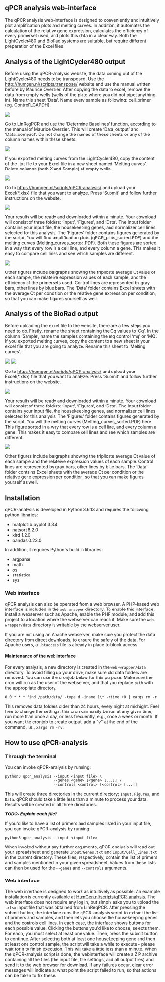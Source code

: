 ## **qPCR analysis web-interface**
The qPCR analysis web-interface is designed to conveniently and intuitively plot amplification plots and melting curves. In addition, it automates the calculation of the relative gene expression, calculates the efficiency of every primerset used,  and plots this data in a clear way. Both the LightCycler480 and BioRad systems are suitable, but require different preparation of the Excel files

## **Analysis of the LightCycler480 output**
Before using the qPCR-analysis website, the data coming out of the LightCycler480 needs to be transposed. Use the http://humgen.nl/scripts/transpose/ website and use the manual written before by Maurice Overzier.
After copying the data to excel, remove the data from empty wells (wells of the plate where you did not pipet anything in). Name this sheet ‘Data’. Name every sample as following: cell_primer (eg. Control1_GAPDH).

<img src="https://github.com/bjbvoesenek/qPCR-analysis/blob/update-manual/Markdown images/LinReg_Data.png">      

Go to LinRegPCR and use the ‘Determine Baselines’ function, according to the manual of Maurice Overzier. This will create ‘Data_output’ and ‘Data_compact’. Do not change the names of these sheets or any of the column names within these sheets.

<img src="https://github.com/bjbvoesenek/qPCR-analysis/blob/update-manual/Markdown images/LinReg_Data_compact.png"> 

If you exported melting curves from the LightCycler480, copy the content of the .txt file to your Excel file in a new sheet named ‘Melting curves’. Delete columns (both X and Sample) of empty wells.

<img src="https://github.com/bjbvoesenek/qPCR-analysis/blob/update-manual/Markdown images/LinReg_Melting curves.png"> 

Go to https://humgen.nl/scripts/qPCR-analysis/ and upload your Excel(*.xlsx) file that you want to analyze. Press ‘Submit’ and follow further instructions on the website.

<img src="https://github.com/bjbvoesenek/qPCR-analysis/blob/update-manual/Markdown images/qPCR_web_interface.png"> 

Your results will be ready and downloaded within a minute. Your download will consist of three folders: ‘Input’, ‘Figures’, and ‘Data’. The Input folder contains your input file, the housekeeping genes, and normalizer cell lines selected for this analysis. The ‘Figures’ folder contains figures generated by the script. You will find amplification plots (qPCR_plots_sorted.PDF) and the melting curves (Melting_curves_sorted.PDF). Both these figures are sorted in a way that every row is a cell line, and every column a gene. This makes it easy to compare cell lines and see which samples are different.

<img src="https://github.com/bjbvoesenek/qPCR-analysis/blob/update-manual/Markdown images/Amplification curves.png"> 

Other figures include bargraphs showing the triplicate average Ct value of each sample, the relateive expression values of each sample, and the efficiency of the primersets used. Control lines are represented by gray bars, other lines by blue bars.
The ‘Data’ folder contains Excel sheets with the average Ct per condition or the relative gene expression per condition, so that you can make figures yourself as well. 



## **Analysis of the BioRad output**
Before uploading the excel file to the website, there are a few steps you need to do. Firstly, rename the sheet containing the Cq values to ‘Cq’. In the column ‘Sample’, name the samples containing the mq control ‘mq’ or ‘MQ’. If you exported melting curves, copy the content to a new sheet in your excel file that you are going to analyze. Rename this sheet to ‘Melting curves’.
 
<img src="https://github.com/bjbvoesenek/qPCR-analysis/blob/update-manual/Markdown images/BioRad_Cq.png">

<img src="https://github.com/bjbvoesenek/qPCR-analysis/blob/update-manual/Markdown images/BioRad_Melting curves.png"> 

Go to https://humgen.nl/scripts/qPCR-analysis/ and upload your Excel(*.xlsx) file that you want to analyze. Press ‘Submit’ and follow further instructions on the website.

<img src="https://github.com/bjbvoesenek/qPCR-analysis/blob/update-manual/Markdown images/qPCR_web_interface.png"> 

Your results will be ready and downloaded within a minute. Your download will consist of three folders: ‘Input’, ‘Figures’, and ‘Data’. The Input folder contains your input file, the housekeeping genes, and normalizer cell lines selected for this analysis. The ‘Figures’ folder contains figures generated by the script. You will the melting curves (Melting_curves_sorted.PDF) here. This figure sorted in a way that every row is a cell line, and every column a gene. This makes it easy to compare cell lines and see which samples are different.

<img src="https://github.com/bjbvoesenek/qPCR-analysis/blob/update-manual/Markdown images/Amplification curves.png"> 

Other figures include bargraphs showing the triplicate average Ct value of each sample and the relateive expression values of each sample. Control lines are represented by gray bars, other lines by blue bars.
The ‘Data’ folder contains Excel sheets with the average Ct per condition or the relative gene expression per condition, so that you can make figures yourself as well. 

## Installation

qPCR-analysis is developed in Python 3.6.13 and requires the following python libraries:
- matplotlib.pyplot 3.3.4
- natsort 8.2.0
- xlrd 1.2.0
- pandas 0.23.0


In addition, it requires Python's build in libraries:
- argparse
- math
- os
- statistics
- sys

### Web interface

qPCR analysis can also be operated from a web browser.
A PHP-based web interface is included in the `web-wrapper` directory.
To enable this interface, install a webserver such as Apache, enable the PHP
 module, and add this project to a location where the webserver can reach it.
Make sure the `web-wrapper/data` directory is writable by the webserver user.

If you are not using an Apache webserver, make sure you protect the
data directory from direct downloads, to ensure the safety of the data.
For Apache users, a `.htaccess` file is already in place to block access.

#### Maintenance of the web interface

For every analysis, a new directory is created
 in the `web-wrapper/data` directory.
To avoid filling up your drive, make sure old data folders are removed.
You can use the cronjob below for this purpose.
Make sure the cron will run as the user of the webserver,
 and that you replace `path` with the appropriate directory.

```
0 0 * * * find /path/data/ -type d -iname 1\* -mtime +0 | xargs rm -r
```

This removes data folders older than 24 hours, every night at midnight.
Feel free to change the settings; this cron can easily be run at any given time,
 run more than once a day, or less frequently, e.g., once a week or month.
If you want the cronjob to create output, add a "v" at the end of the command,
 i.e., `xargs rm -rv`.



## How to use qPCR-analysis


### Through the terminal

You can invoke qPCR-analysis by running:

```
python3 qpcr_analysis --input <input file> \
                      --genes <gene> [<gene> [...]] \
                      --controls <control> [<control> [...]] 
```

This will create three directories in the current directory;
 `Input`, `Figures`, and `Data`.
qPCR should take a little less than a minute to process your data.
Results will be created in all three directories.

***TODO: Explain each file?***

If you'd like to have a list of primers and samples listed in your input file,
 you can invoke qPCR-analysis by running:
```
python3 qpcr_analysis --input <input file>
```

When invoked without any further arguments, qPCR-analysis will read out your
 spreadsheet and generate `Input/Genes.txt` and `Input/Cell_lines.txt` in the
 current directory.
These files, respectively, contain the list of primers and samples mentioned in
 your given spreadsheet.
Values from these lists can then be used for the `--genes` and `--controls`
 arguments.


### Web interface

The web interface is designed to work as intuitively as possible.
An example installation is currently available at
 [HumGen.nl/scripts/qPCR-analysis](https://humgen.nl/scripts/qPCR-analysis/).
The web interface does not require any log in, but simply asks you
 to upload the `.xlsx` input file that was obtained from LinReqPCR.
After pressing the submit button, the interface runs the qPCR-analysis script to
 extract the list of primers and samples, and then lets you choose the
 housekeeping genes and the controls cell lines.
In each case, the interface shows buttons for each possible value.
Clicking the buttons you'd like to choose, selects them.
For each, you must select at least one value.
Then, press the submit button to continue.
After selecting both at least one housekeeping gene and then at least one
 control sample, the script will take a while to execute - please wait for it
 to finish execution.
This will take a little less than a minute.
When the qPCR-analysis script is done, the webinterface will create a ZIP
 archive containing all the files (the input file, the settings, and all output
 files) and send it to the web browser for download.
If any failures occur, clear error messages will indicate at what point the
 script failed to run, so that actions can be taken to fix these.
